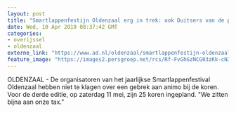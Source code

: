 ```yaml
---
layout: post
title: "Smartlappenfestijn Oldenzaal erg in trek: ook Duitsers van de partij"
date: Wed, 10 Apr 2019 08:37:42 GMT
categories: 
- overijssel 
- oldenzaal 
externe_link: "https://www.ad.nl/oldenzaal/smartlappenfestijn-oldenzaal-erg-in-trek-ook-duitsers-van-de-partij~a93249d3/"
feature_image: "https://images2.persgroep.net/rcs/Rf-FvGhGzNCG03zKk-cN3r1olEg/diocontent/145178672/_fitwidth/400/?appId=21791a8992982cd8da851550a453bd7f&quality=0.7"
---
```


OLDENZAAL - De organisatoren van het jaarlijkse Smartlappenfestival Oldenzaal hebben niet te klagen over een gebrek aan animo bij de koren. Voor de derde editie, op zaterdag 11 mei, zijn 25 koren ingepland. "We zitten bijna aan onze tax."
